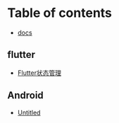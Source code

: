 # Table of contents

* [docs](README.md)

## flutter

* [Flutter状态管理](flutter/flutter-zhuang-tai-guan-li.md)

## Android

* [Untitled](android/untitled.md)

